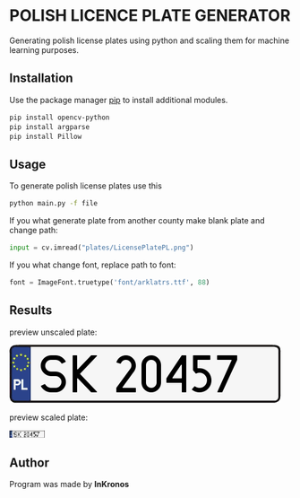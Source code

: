 # POLISH LICENCE PLATE GENERATOR

Generating polish license plates using python and scaling them for machine learning purposes.

## Installation

Use the package manager [pip](https://pip.pypa.io/en/stable/) to install additional modules.

```bash
pip install opencv-python
pip install argparse
pip install Pillow
```

## Usage
To generate polish license plates use this

```bash
python main.py -f file
```
If you what generate plate from another county make blank plate and change path:
```python
input = cv.imread("plates/LicensePlatePL.png") 
```
If you what change font, replace path to font:
```python
font = ImageFont.truetype('font/arklatrs.ttf', 88) 
```

## Results

preview unscaled plate:

![Image before scaling](preview/unscaled.png?raw=true "unscaled")

preview scaled plate:

![Image after scaling](preview/scaled.png?raw=true "scaled")

## Author
Program was made by **InKronos**